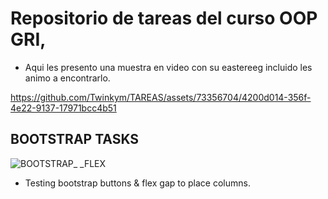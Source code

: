 # Repositorio de tareas del curso OOP GRI, 

- Aqui les presento una muestra en video con su eastereeg incluido les animo a encontrarlo.


https://github.com/Twinkym/TAREAS/assets/73356704/4200d014-356f-4e22-9137-17971bcc4b51


## BOOTSTRAP TASKS 

![BOOTSTRAP_ _FLEX](https://github.com/Twinkym/TAREAS/assets/73356704/21f81cc2-cbba-4916-95d8-8cf980bfcb7a)


- Testing bootstrap buttons & flex gap to place columns.

